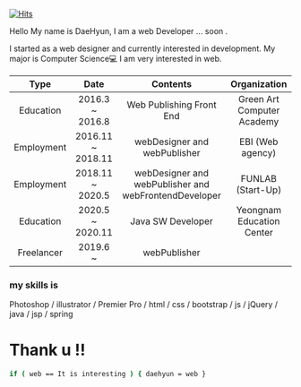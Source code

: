 [![Hits](https://hits.seeyoufarm.com/api/count/incr/badge.svg?url=https%3A%2F%2Fgithub.com%2Fwebcogy%2F&count_bg=%2379C83D&title_bg=%23555555&icon=&icon_color=%23E7E7E7&title=hits&edge_flat=false)](https://hits.seeyoufarm.com)

Hello My name is DaeHyun, I am a web Developer ... soon . 

I started as a web designer and currently interested in development. My major is Computer Science💻 
I am very interested in web.

|    Type    |        Date       |                        Contents                       |        Organization        |
|:----------:|:-----------------:|:-----------------------------------------------------:|:--------------------------:|
|  Education | 2016.3 ~ 2016.8   |                Web Publishing Front End               | Green Art Computer Academy |
| Employment | 2016.11 ~ 2018.11 |              webDesigner and webPublisher             |      EBI (Web agency)      |
| Employment | 2018.11 ~ 2020.5  | webDesigner and webPublisher and webFrontendDeveloper |      FUNLAB (Start-Up)     |
|  Education | 2020.5 ~ 2020.11  |                   Java SW Developer                   |  Yeongnam Education Center |
| Freelancer | 2019.6 ~          |                   webPublisher                        |                            |

### my skills is 
Photoshop / illustrator / Premier Pro / html / css / bootstrap / js / jQuery / java / jsp / spring
 
# Thank u !! 

```sh
if ( web == It is interesting ) { daehyun = web }
```
